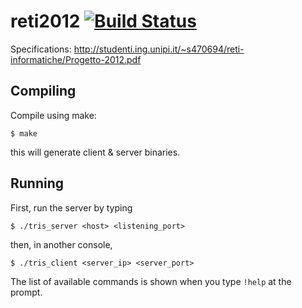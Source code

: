 reti2012 [![Build Status](https://travis-ci.org/Feder1co5oave/reti2012.svg?branch=master)](https://travis-ci.org/Feder1co5oave/reti2012)
========

Specifications: http://studenti.ing.unipi.it/~s470694/reti-informatiche/Progetto-2012.pdf

Compiling
---------

Compile using make:

	$ make

this will generate client & server binaries.

Running
-------

First, run the server by typing

	$ ./tris_server <host> <listening_port>

then, in another console,

	$ ./tris_client <server_ip> <server_port>

The list of available commands is shown when you type `!help` at the prompt.
